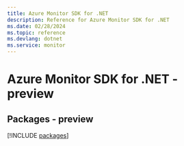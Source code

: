 ```yaml
---
title: Azure Monitor SDK for .NET
description: Reference for Azure Monitor SDK for .NET
ms.date: 02/28/2024
ms.topic: reference
ms.devlang: dotnet
ms.service: monitor
---
```

# Azure Monitor SDK for .NET - preview
## Packages - preview
[!INCLUDE [packages](monitor-index.md)]